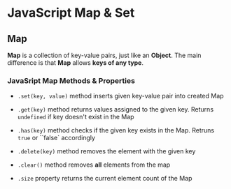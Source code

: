 # JavaScript Map & Set

## Map

**Map** is a collection of key-value pairs, just like an **Object**. The main difference is that **Map** allows **keys of any type**.

### JavaSript Map Methods & Properties

- `.set(key, value)` method inserts given key-value pair into created Map

- `.get(key)` method returns values assigned to the given key. Returns `undefined`
  if key doesn't exist in the Map

- `.has(key)` method checks if the given key exists in the Map. Retruns `true` or ``false` accordingly

- `.delete(key)` method removes the element with the given key

- `.clear()` method removes **all** elements from the map

- `.size` property returns the current element count of the Map
